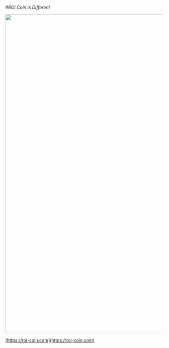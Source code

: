 #*ROI Coin is Different* 

<img src="https://roi-coin.com/img/roi-coin-header2.png?w1720=&h274" width="1010">

[https://roi-coin.com](https://roi-coin.com)
